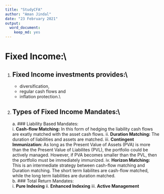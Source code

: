 ```yaml
---
title: "StudyCFA"
author: "Aman Jindal"
date: "23 February 2021"
output: 
  word_document: 
    keep_md: yes
---
```


# Fixed Income:\

1. ## Fixed Income investments provides:\
    - diversification,
    - regular cash flows and 
    - inflation protection.\

2. ## Types of Fixed Income Mandates:\
    a. ### Liability Based Mandates:\
        i. **Cash-flow Matching:** 
            In this form of hedging the liability cash flows are exatly matched with the asset cash flows.
        ii. **Duration Matching:** 
            The duration of liabilities and assets are matched.
        iii. **Contingent Immunization:**
            As long as the Present Value of Assets (PVA) is more than the the Present Value of Liabilites (PVL), the portfolio could be actively managed.
            However, if PVA becomes smaller than the PVL, then the portfolio must be immediately immunized.
        iv. **Horizon Matching:**
            This is an intermediate strategy between cash-flow matching and Duration matching. The short term liabilites are cash-flow matched, while the
            long term liabilities are duration matched.\
    b. ### Total Return Mandates:\
        i. **Pure Indexing**
        ii. **Enhanced Indexing**
        iii. **Active Management**
        

            
    
    
    
    
    
    
